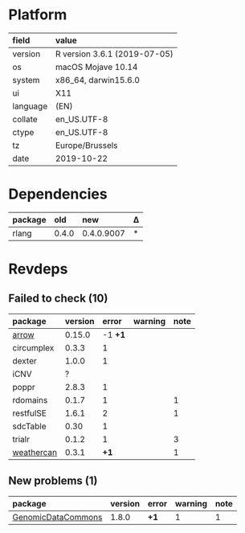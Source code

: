 # Platform

|field    |value                        |
|:--------|:----------------------------|
|version  |R version 3.6.1 (2019-07-05) |
|os       |macOS Mojave 10.14           |
|system   |x86_64, darwin15.6.0         |
|ui       |X11                          |
|language |(EN)                         |
|collate  |en_US.UTF-8                  |
|ctype    |en_US.UTF-8                  |
|tz       |Europe/Brussels              |
|date     |2019-10-22                   |

# Dependencies

|package |old   |new        |Δ  |
|:-------|:-----|:----------|:--|
|rlang   |0.4.0 |0.4.0.9007 |*  |

# Revdeps

## Failed to check (10)

|package                              |version |error     |warning |note |
|:------------------------------------|:-------|:---------|:-------|:----|
|[arrow](failures.md#arrow)           |0.15.0  |-1 __+1__ |        |     |
|circumplex                           |0.3.3   |1         |        |     |
|dexter                               |1.0.0   |1         |        |     |
|iCNV                                 |?       |          |        |     |
|poppr                                |2.8.3   |1         |        |     |
|rdomains                             |0.1.7   |1         |        |1    |
|restfulSE                            |1.6.1   |2         |        |1    |
|sdcTable                             |0.30    |1         |        |     |
|trialr                               |0.1.2   |1         |        |3    |
|[weathercan](failures.md#weathercan) |0.3.1   |__+1__    |        |1    |

## New problems (1)

|package                                              |version |error  |warning |note |
|:----------------------------------------------------|:-------|:------|:-------|:----|
|[GenomicDataCommons](problems.md#genomicdatacommons) |1.8.0   |__+1__ |1       |1    |

